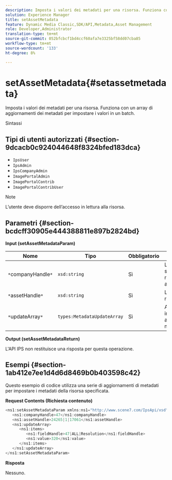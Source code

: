 ```yaml
---
description: Imposta i valori dei metadati per una risorsa. Funziona con un array di aggiornamenti dei metadati per impostare i valori in un batch.
solution: Experience Manager
title: setAssetMetadata
feature: Dynamic Media Classic,SDK/API,Metadata,Asset Management
role: Developer,Administrator
translation-type: tm+mt
source-git-commit: 052bfcbcf1bd4ccf60afa7e3325bf58dd07cba85
workflow-type: tm+mt
source-wordcount: '133'
ht-degree: 8%

---
```



# setAssetMetadata{#setassetmetadata}

Imposta i valori dei metadati per una risorsa. Funziona con un array di aggiornamenti dei metadati per impostare i valori in un batch.

Sintassi

## Tipi di utenti autorizzati {#section-9dcacb0c924044648f8324bfed183dca}

* `IpsUser`
* `IpsAdmin`
* `IpsCompanyAdmin`
* `ImagePortalAdmin`
* `ImagePortalContrib`
* `ImagePortalContribUser`

>[!NOTE]
>
>L’utente deve disporre dell’accesso in lettura alla risorsa.

## Parametri {#section-bcdcff30905e444388811e897b2824bd}

**Input (setAssetMetadataParam)**

| Nome | Tipo | Obbligatorio | Descrizione |
|---|---|---|---|
| `*`companyHandle`*` | `xsd:string` | Sì | L’handle della società con la risorsa da aggiornare. |
| `*`assetHandle`*` | `xsd:string` | Sì | L’handle della risorsa. |
| `*`updateArray`*` | `types:MetadataUpdateArray` | Sì | Aggiornamenti in un array di aggiornamento metadati. |

**Output (setAssetMetadataReturn)**

L&#39;API IPS non restituisce una risposta per questa operazione.

## Esempi {#section-1ab412e7ee1d4d6d8469b0b403598c42}

Questo esempio di codice utilizza una serie di aggiornamenti di metadati per impostare i metadati della risorsa specificata.

**Request Contents (Richiesta contenuto)**

```java
<ns1:setAssetMetadataParam xmlns:ns1="http://www.scene7.com/IpsApi/xsd">
   <ns1:companyHandle>47</ns1:companyHandle>
   <ns1:assetHandle>24265|1|17061</ns1:assetHandle>
   <ns1:updateArray>
      <ns1:items>
         <ns1:fieldHandle>47|ALL|Resolution</ns1:fieldHandle>
         <ns1:value>320</ns1:value>
      </ns1:items>
   </ns1:updateArray>
</ns1:setAssetMetadataParam>
```

**Risposta**

Nessuno.
